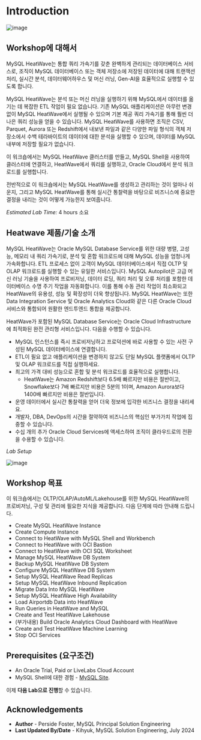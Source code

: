 # Introduction

![image](https://github.com/user-attachments/assets/a7c6e7b7-086d-42d3-bba8-0f9e80ec5c8a)


## Workshop에 대해서

MySQL HeatWave는 통합 쿼리 가속기를 갖춘 완벽하게 관리되는 데이터베이스 서비스로, 조직이 MySQL 데이터베이스 또는 객체 저장소에 저장된 데이터에 대해 트랜잭션 처리, 실시간 분석, 데이터웨어하우스 및 머신 러닝, Gen-AI을 효율적으로 실행할 수 있도록 합니다.

MySQL HeatWave는 분석 또는 머신 러닝을 실행하기 위해 MySQL에서 데이터를 옮기는 데 복잡한 ETL 작업이 필요 없습니다. 기존 MySQL 애플리케이션은 아무런 변경 없이 MySQL HeatWave에서 실행될 수 있으며 기본 제공 쿼리 가속기를 통해 훨씬 더 나은 쿼리 성능을 얻을 수 있습니다. MySQL HeatWave를 사용하면 조직은 CSV, Parquet, Aurora 또는 Redshift에서 내보낸 파일과 같은 다양한 파일 형식의 객체 저장소에서 수백 테라바이트의 데이터에 대한 분석을 실행할 수 있으며, 데이터를 MySQL 내부에 저장할 필요가 없습니다.

이 워크숍에서는 MySQL HeatWave 클러스터를 만들고, MySQL Shell을 사용하여 클러스터에 연결하고, HeatWave에서 쿼리를 실행하고, Oracle Cloud에서 분석 워크로드를 실행합니다.

전반적으로 이 워크숍에서는 MySQL HeatWave를 생성하고 관리하는 것이 얼마나 쉬운지, 그리고 MySQL HeatWave를 통해 실시간 통찰력을 바탕으로 비즈니스에 중요한 결정을 내리는 것이 어떻게 가능한지 보여줍니다.

_Estimated Lab Time:_ 4 hours 소요

## Heatwave 제품/기술 소개

MySQL HeatWave는 Oracle MySQL Database Service를 위한 대량 병렬, 고성능, 메모리 내 쿼리 가속기로, 분석 및 혼합 워크로드에 대해 MySQL 성능을 엄청나게 가속화합니다. ETL 프로세스 없이 고객이 MySQL 데이터베이스에서 직접 OLTP 및 OLAP 워크로드를 실행할 수 있는 유일한 서비스입니다. MySQL Autopilot은 고급 머신 러닝 기술을 사용하여 프로비저닝, 데이터 로딩, 쿼리 처리 및 오류 처리를 포함한 데이터베이스 수명 주기 작업을 자동화합니다. 이를 통해 수동 관리 작업이 최소화되고 HeatWave의 유용성, 성능 및 확장성이 더욱 향상됩니다. MySQL HeatWave는 또한 Data Integration Service 및 Oracle Analytics Cloud와 같은 다른 Oracle Cloud 서비스와 통합되어 원활한 엔드투엔드 통합을 제공합니다.

HeatWave가 포함된 MySQL Database Service는 Oracle Cloud Infrastructure에 최적화된 완전 관리형 서비스입니다. 다음을 수행할 수 있습니다.

- MySQL 인스턴스를 즉시 프로비저닝하고 프로덕션에 바로 사용할 수 있는 사전 구성된 MySQL 데이터베이스에 연결합니다.
- ETL이 필요 없고 애플리케이션을 변경하지 않고도 단일 MySQL 플랫폼에서 OLTP 및 OLAP 워크로드를 직접 실행하세요.
- 최고의 가격 대비 성능으로 혼합 및 분석 워크로드를 효율적으로 실행합니다.
  - HeatWave는 Amazon Redshift보다 6.5배 빠르지만 비용은 절반이고, Snowflake보다 7배 빠르지만 비용은 5분의 1이며, Amazon Aurora보다 1400배 빠르지만 비용은 절반입니다.
- 운영 데이터에서 실시간 통찰력을 얻어 더욱 정보에 입각한 비즈니스 결정을 내리세요.
- 개발자, DBA, DevOps의 시간을 절약하여 비즈니스의 핵심인 부가가치 작업에 집중할 수 있습니다.
- 수십 개의 추가 Oracle Cloud Services에 액세스하여 조직이 클라우드로의 전환을 수용할 수 있습니다.

_Lab Setup_

![image](https://github.com/user-attachments/assets/3d3a2b35-f9ab-4f86-acbf-548b159c5a4a)

[//]:    [](youtube:6nsgwclsnaM)

## Workshop 목표

이 워크숍에서는 OLTP/OLAP/AutoML/Lakehouse를 위한 MySQL HeatWave의 프로비저닝, 구성 및 관리에 필요한 지식을 제공합니다. 다음 단계에 따라 안내해 드립니다.

- Create MySQL HeatWave Instance
- Create Compute Instance
- Connect to HeatWave with MySQL Shell and Workbench
- Connect to HeatWave with OCI Bastion
- Connect to HeatWave with OCI SQL Worksheet
- Manage MySQL HeatWave DB System
- Backup MySQL HeatWave DB System
- Configure MySQL HeatWave DB System
- Setup MySQL HeatWave Read Replicas
- Setup MySQL HeatWave Inbound Replication
- Migrate Data Into MySQL HeatWave
- Setup MySQL HeatWave High Availability
- Load Airportdb Data into HeatWave
- Run Queries in HeatWave and MySQL
- Create and Test HeatWave Lakehouse
- (부가내용) Build Oracle Analytics Cloud Dashboard with HeatWave
- Create and Test HeatWave Machine Learning
- Stop OCI Services


## Prerequisites (요구조건)

- An Oracle Trial, Paid or LiveLabs Cloud Account
- MySQL Shell에 대한 경험 - [MySQL Site](https://dev.MySQL.com/doc/MySQL-shell/8.0/en/).

이제 **다음 Lab으로 진행**할 수 있습니다.

## Acknowledgements

- **Author** - Perside Foster, MySQL Principal Solution Engineering
- **Last Updated By/Date** - Kihyuk, MySQL Solution Engineering, July 2024
